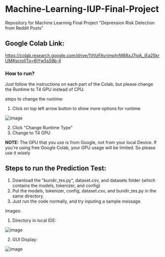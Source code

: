 # Machine-Learning-IUP-Final-Project
Repository for Machine Learning Final Project "Depression Risk Detection from Reddit Posts"

## Google Colab Link:

https://colab.research.google.com/drive/1VtIzFAvrimphrM88xJ7ioA_jEa25krUM#scrollTo=6iYw5s58b-II

### How to run?

Just follow the instructions on each part of the Colab, but please change the Runtime to T4 GPU instead of CPU.

steps to change the runtime:

1. Click on top left arrow button to show more options for runtime

 ![image](https://github.com/user-attachments/assets/6778e006-8802-45d3-b597-ea6cc0d4f5c5)

2. Click "Change Runtime Type"
3. Change to T4 GPU

**NOTE:** The GPU that you use is from Google, not from your local Device. If you're using free Google Colab, your GPU usage will be limited. So please use it wisely


## Steps to run the Prediction Test:

1. Download the "bundir_tes.py", dataset.csv, and datasets folder (which contains the models, tokenizer, and config)
2. Put the models, tokenizer, config, dataset.csv, and bundir_tes.py in the same directory.
3. Just run the code normally, and try inputing a sample message

Images:

1. Directory in local IDE:

![image](https://github.com/user-attachments/assets/80bc4ece-17f7-4fd4-a3a8-382cac30c072)

2. GUI Display:

![image](https://github.com/user-attachments/assets/490756a8-5900-4050-858d-3a76870def63)

